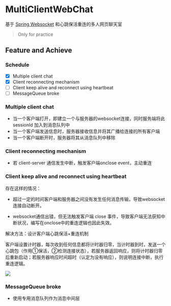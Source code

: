 # MultiClientWebChat
基于 [Spring Websocket][1] 和心跳保活重连的多人网页聊天室

> Only for practice

[1]:https://docs.spring.io/spring/docs/current/spring-framework-reference/html/websocket.html "Spring Websocket"
## Feature and Achieve

### Schedule
- [x] Multiple client chat
- [x] Client reconnecting mechanism
- [ ] Client keep alive and reconnect using heartbeat
- [ ] MessageQueue broke

### Multiple client chat
- 当一个客户端打开，即建立一个与服务器的websocket连接，同时服务端将此 sessionId 加入到消息队列中 
- 当一个客户端发送信息时，服务器接收信息并将其广播给连接的所有客户端
- 当一个客户端断开时，服务器将其从消息队列中移除

### Client reconnecting mechanism
- 若 client-server 通信发生中断，触发客户端onclose event，主动重连

### Client keep alive and reconnect using heartbeat

存在这样的情况：

- 超过一定的时间客户端和服务器之间没有发生任何消息传输，导致websocket连接自动断开。

- websocket通信出错，但无法触发客户端 close 事件，导致客户端无法获知中断状况，编写在onclose中的重连逻辑也因此失效。

解决方法：设计客户端心跳保活+重连机制

客户端设置计时器，每次收到任何信息都将计时器归零，当计时器到时，发送一个心跳包（作用①保活，②检测连接状态），若服务器返回响应，则将计时器归零后重新启动；若服务器响应时间超时（认定为没有响应），则说明连接中断，执行重连逻辑。

<img src="http://otaivnlxc.bkt.clouddn.com/image/2017/07/websocket-%E5%AE%A2%E6%88%B7%E7%AB%AF%E4%BF%9D%E6%B4%BB+%E9%87%8D%E8%BF%9E%E6%9C%BA%E5%88%B6%E8%AE%BE%E8%AE%A1.png">

### MessageQueue broke
- 使用专用消息队列作为消息中间层
